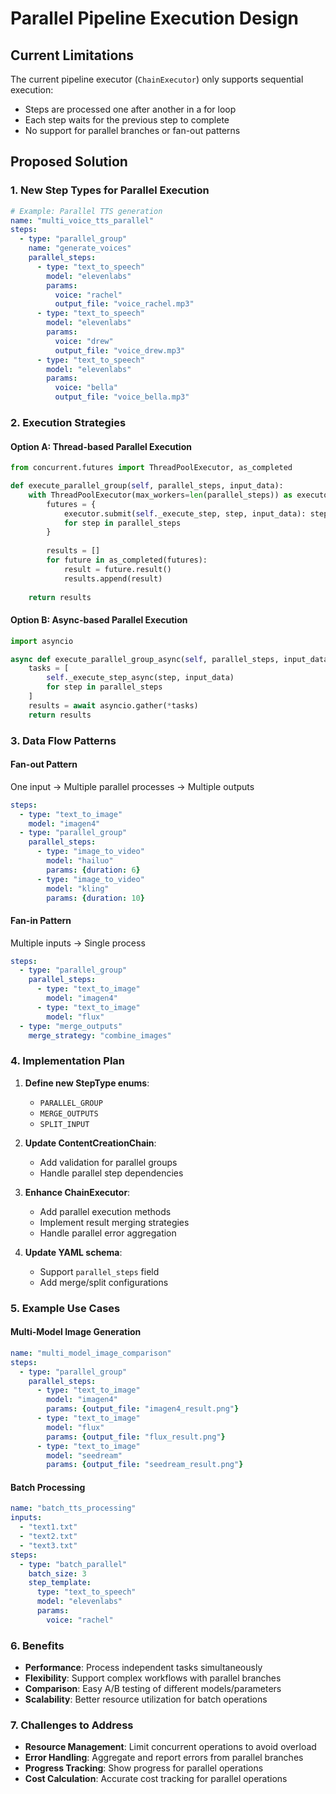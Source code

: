 # Parallel Pipeline Execution Design

## Current Limitations

The current pipeline executor (`ChainExecutor`) only supports sequential execution:
- Steps are processed one after another in a for loop
- Each step waits for the previous step to complete
- No support for parallel branches or fan-out patterns

## Proposed Solution

### 1. New Step Types for Parallel Execution

```yaml
# Example: Parallel TTS generation
name: "multi_voice_tts_parallel"
steps:
  - type: "parallel_group"
    name: "generate_voices"
    parallel_steps:
      - type: "text_to_speech"
        model: "elevenlabs"
        params:
          voice: "rachel"
          output_file: "voice_rachel.mp3"
      - type: "text_to_speech"
        model: "elevenlabs"
        params:
          voice: "drew"
          output_file: "voice_drew.mp3"
      - type: "text_to_speech"
        model: "elevenlabs"
        params:
          voice: "bella"
          output_file: "voice_bella.mp3"
```

### 2. Execution Strategies

#### Option A: Thread-based Parallel Execution
```python
from concurrent.futures import ThreadPoolExecutor, as_completed

def execute_parallel_group(self, parallel_steps, input_data):
    with ThreadPoolExecutor(max_workers=len(parallel_steps)) as executor:
        futures = {
            executor.submit(self._execute_step, step, input_data): step 
            for step in parallel_steps
        }
        
        results = []
        for future in as_completed(futures):
            result = future.result()
            results.append(result)
    
    return results
```

#### Option B: Async-based Parallel Execution
```python
import asyncio

async def execute_parallel_group_async(self, parallel_steps, input_data):
    tasks = [
        self._execute_step_async(step, input_data) 
        for step in parallel_steps
    ]
    results = await asyncio.gather(*tasks)
    return results
```

### 3. Data Flow Patterns

#### Fan-out Pattern
One input → Multiple parallel processes → Multiple outputs
```yaml
steps:
  - type: "text_to_image"
    model: "imagen4"
  - type: "parallel_group"
    parallel_steps:
      - type: "image_to_video"
        model: "hailuo"
        params: {duration: 6}
      - type: "image_to_video"  
        model: "kling"
        params: {duration: 10}
```

#### Fan-in Pattern
Multiple inputs → Single process
```yaml
steps:
  - type: "parallel_group"
    parallel_steps:
      - type: "text_to_image"
        model: "imagen4"
      - type: "text_to_image"
        model: "flux"
  - type: "merge_outputs"
    merge_strategy: "combine_images"
```

### 4. Implementation Plan

1. **Define new StepType enums**:
   - `PARALLEL_GROUP`
   - `MERGE_OUTPUTS`
   - `SPLIT_INPUT`

2. **Update ContentCreationChain**:
   - Add validation for parallel groups
   - Handle parallel step dependencies

3. **Enhance ChainExecutor**:
   - Add parallel execution methods
   - Implement result merging strategies
   - Handle parallel error aggregation

4. **Update YAML schema**:
   - Support `parallel_steps` field
   - Add merge/split configurations

### 5. Example Use Cases

#### Multi-Model Image Generation
```yaml
name: "multi_model_image_comparison"
steps:
  - type: "parallel_group"
    parallel_steps:
      - type: "text_to_image"
        model: "imagen4"
        params: {output_file: "imagen4_result.png"}
      - type: "text_to_image"
        model: "flux"
        params: {output_file: "flux_result.png"}
      - type: "text_to_image"
        model: "seedream"
        params: {output_file: "seedream_result.png"}
```

#### Batch Processing
```yaml
name: "batch_tts_processing"
inputs:
  - "text1.txt"
  - "text2.txt"
  - "text3.txt"
steps:
  - type: "batch_parallel"
    batch_size: 3
    step_template:
      type: "text_to_speech"
      model: "elevenlabs"
      params:
        voice: "rachel"
```

### 6. Benefits

- **Performance**: Process independent tasks simultaneously
- **Flexibility**: Support complex workflows with parallel branches
- **Comparison**: Easy A/B testing of different models/parameters
- **Scalability**: Better resource utilization for batch operations

### 7. Challenges to Address

- **Resource Management**: Limit concurrent operations to avoid overload
- **Error Handling**: Aggregate and report errors from parallel branches
- **Progress Tracking**: Show progress for parallel operations
- **Cost Calculation**: Accurate cost tracking for parallel operations